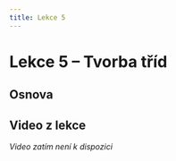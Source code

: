```yaml
---
title: Lekce 5
---
```

# Lekce 5 – Tvorba tříd

## Osnova

## Video z lekce
*Video zatím není k dispozici*
